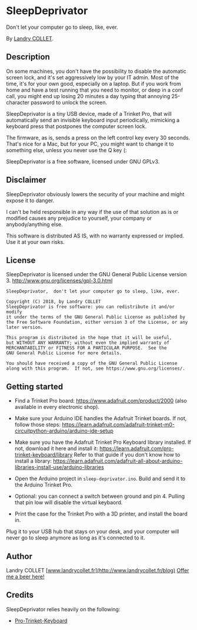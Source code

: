# SleepDeprivator

Don't let your computer go to sleep, like, ever.

By [Landry COLLET](https://www.github.com/landrycollet).


## Description

On some machines, you don't have the possibility to disable the automatic screen lock, and it's set aggressively low by
your IT admin. Most of the time, it's for your own good, especially on a laptop. But if you work from home and have a
test running that you need to monitor, or deep in a conf call, you might end up losing 20 minutes a day typing that
annoying 25-character password to unlock the screen.

SleepDeprivator is a tiny USB device, made of a Trinket Pro, that will automatically send an invisible keyboard input
periodically, mimicking a keyboard press that postpones the computer screen lock.

The firmware, as is, sends a press on the left control key every 30 seconds. That's nice for a Mac, but for your PC,
you might want to change it to something else, unless you never use the Q key (:

SleepDeprivator is a free software, licensed under GNU GPLv3.


## Disclaimer

SleepDeprivator obviously lowers the security of your machine and might expose it to danger.

I can't be held responsible in any way if the use of that solution as is or modified causes any prejudice to yourself,
your company or anybody/anything else.

This software is distributed AS IS, with no warranty expressed or implied. Use it at your own risks.


## License

SleepDeprivator is licensed under the GNU General Public License version 3. http://www.gnu.org/licenses/gpl-3.0.html
```
SleepDeprivator,  don't let your computer go to sleep, like, ever.

Copyright (C) 2018, by Landry COLLET
SleepDeprivator is free software: you can redistribute it and/or modify
it under the terms of the GNU General Public License as published by
the Free Software Foundation, either version 3 of the License, or any
later version.

This program is distributed in the hope that it will be useful,
but WITHOUT ANY WARRANTY; without even the implied warranty of
MERCHANTABILITY or FITNESS FOR A PARTICULAR PURPOSE.  See the
GNU General Public License for more details.

You should have received a copy of the GNU General Public License
along with this program.  If not, see https://www.gnu.org/licenses/.
```


## Getting started

- Find a Trinket Pro board: https://www.adafruit.com/product/2000 (also available in every electronic shop).

- Make sure your Arduino IDE handles the Adafruit Trinket boards. If not, follow those steps:
https://learn.adafruit.com/adafruit-trinket-m0-circuitpython-arduino/arduino-ide-setup

- Make sure you have the Adafruit Trinket Pro Keyboard library installed. If not, download it here and install it:
https://learn.adafruit.com/pro-trinket-keyboard/library
Refer to that guide if you don't know how to install a library:
https://learn.adafruit.com/adafruit-all-about-arduino-libraries-install-use/arduino-libraries

- Open the Arduino project in `sleep-deprivator.ino`. Build and send it to the Arduino Trinket Pro.

- Optional: you can connect a switch between ground and pin 4. Pulling that pin low will disable the virtual keybaord.

- Print the case for the Trinket Pro with a 3D printer, and install the board in.

Plug it to your USB hub that stays on your desk, and your computer will never go to sleep anymore as long as it's
connected to it.


## Author

Landry COLLET [www.landrycollet.fr](http://www.landrycollet.fr/blog)
[Offer me a beer here!](https://www.paypal.me/LandryCOLLET)


## Credits

SleepDeprivator relies heavily on the following:
- [Pro-Trinket-Keyboard](https://learn.adafruit.com/pro-trinket-keyboard/library)
